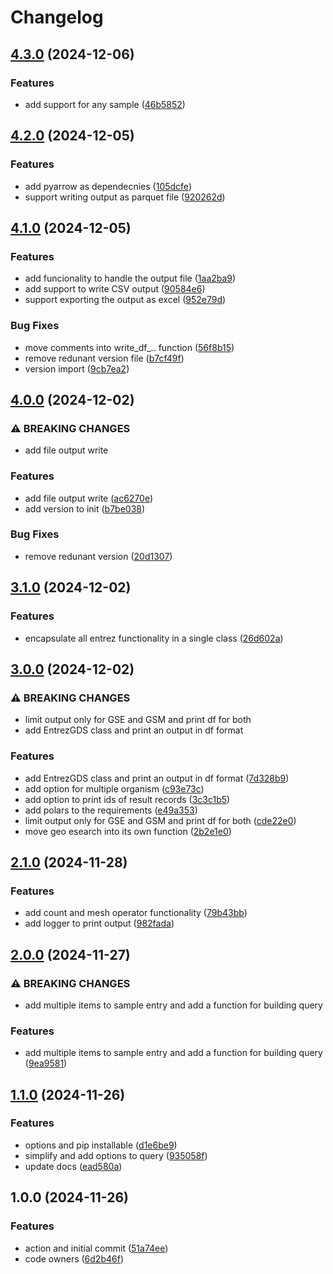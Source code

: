 # Changelog

## [4.3.0](https://github.com/hassanfa/geo_query/compare/v4.2.0...v4.3.0) (2024-12-06)


### Features

* add support for any sample ([46b5852](https://github.com/hassanfa/geo_query/commit/46b5852becfd1d28da5fe32549ed71c555b5a158))

## [4.2.0](https://github.com/hassanfa/geo_query/compare/v4.1.0...v4.2.0) (2024-12-05)


### Features

* add pyarrow as dependecnies ([105dcfe](https://github.com/hassanfa/geo_query/commit/105dcfe141ef02f55d24dae4edd1b03d2e169855))
* support writing output as parquet file ([920262d](https://github.com/hassanfa/geo_query/commit/920262d9248818dbc36cbafd7567d3e5c8191701))

## [4.1.0](https://github.com/hassanfa/geo_query/compare/v4.0.0...v4.1.0) (2024-12-05)


### Features

* add funcionality to handle the output file ([1aa2ba9](https://github.com/hassanfa/geo_query/commit/1aa2ba96bdc00b075f21852ae4a4caf21df8d378))
* add support to write CSV output ([90584e6](https://github.com/hassanfa/geo_query/commit/90584e66c260d315ad0ffad41e6319ba97991356))
* support exporting the output as excel ([952e79d](https://github.com/hassanfa/geo_query/commit/952e79d11ed7452b2a5974e142daa0630322cab6))


### Bug Fixes

* move comments into write_df_.. function ([56f8b15](https://github.com/hassanfa/geo_query/commit/56f8b15f93ae7f2f4e12d5ef100b847cd396861d))
* remove redunant version file ([b7cf49f](https://github.com/hassanfa/geo_query/commit/b7cf49f1c14b2e06ff1bce96bdb915def1c32fb5))
* version import ([9cb7ea2](https://github.com/hassanfa/geo_query/commit/9cb7ea2d62d440520ca78feaf00f73c20ff9ea21))

## [4.0.0](https://github.com/hassanfa/geo_query/compare/v3.1.0...v4.0.0) (2024-12-02)


### ⚠ BREAKING CHANGES

* add file output write

### Features

* add file output write ([ac6270e](https://github.com/hassanfa/geo_query/commit/ac6270ec5a5d0159da5001bd31438ec9a1371521))
* add version to init ([b7be038](https://github.com/hassanfa/geo_query/commit/b7be0388f70d4915dd0c46ae0829e8caf9f32866))


### Bug Fixes

* remove redunant version ([20d1307](https://github.com/hassanfa/geo_query/commit/20d13079ec12bfa3d48d0368e6263b06e056701e))

## [3.1.0](https://github.com/hassanfa/geo_query/compare/v3.0.0...v3.1.0) (2024-12-02)


### Features

* encapsulate all entrez functionality in a single class ([26d602a](https://github.com/hassanfa/geo_query/commit/26d602adae2c9c3a1fd784b1af3da17923683d72))

## [3.0.0](https://github.com/hassanfa/geo_query/compare/v2.1.0...v3.0.0) (2024-12-02)


### ⚠ BREAKING CHANGES

* limit output only for GSE and GSM and print df for both
* add EntrezGDS class and print an output in df format

### Features

* add EntrezGDS class and print an output in df format ([7d328b9](https://github.com/hassanfa/geo_query/commit/7d328b9bd0118f8a6337da5500d43cc36af19d46))
* add option for multiple organism ([c93e73c](https://github.com/hassanfa/geo_query/commit/c93e73c70836b06d984075201481b4bb0ff58784))
* add option to print ids of result records ([3c3c1b5](https://github.com/hassanfa/geo_query/commit/3c3c1b58a4ccd0b0927f7e21924c3051106da232))
* add polars to the requirements ([e49a353](https://github.com/hassanfa/geo_query/commit/e49a353d3ed52c6117d2899b4d171e58b6882cb6))
* limit output only for GSE and GSM and print df for both ([cde22e0](https://github.com/hassanfa/geo_query/commit/cde22e0848d41d7a8f54eaee3be8a4261aba49aa))
* move geo esearch into its own function ([2b2e1e0](https://github.com/hassanfa/geo_query/commit/2b2e1e0f5a7f18133baca009b488d56b4e1b74d8))

## [2.1.0](https://github.com/hassanfa/geo_query/compare/v2.0.0...v2.1.0) (2024-11-28)


### Features

* add count and mesh operator functionality ([79b43bb](https://github.com/hassanfa/geo_query/commit/79b43bbd6dc7568b96efff0bd731a3a6472c8349))
* add logger to print output ([982fada](https://github.com/hassanfa/geo_query/commit/982fada74f9a036b10a5985e8bbf8ceb90c77bca))

## [2.0.0](https://github.com/hassanfa/geo_query/compare/v1.1.0...v2.0.0) (2024-11-27)


### ⚠ BREAKING CHANGES

* add multiple items to sample entry and add a function for building query

### Features

* add multiple items to sample entry and add a function for building query ([9ea9581](https://github.com/hassanfa/geo_query/commit/9ea95812949827eca522448da18b3bcec8ae8fb4))

## [1.1.0](https://github.com/hassanfa/geo_query/compare/v1.0.0...v1.1.0) (2024-11-26)


### Features

* options and pip installable ([d1e6be9](https://github.com/hassanfa/geo_query/commit/d1e6be99714abc1e62eea1b61633f1649a9241c7))
* simplify and add options to query ([935058f](https://github.com/hassanfa/geo_query/commit/935058ffa08dbc1551cfba4d1fda0f0a8c406e66))
* update docs ([ead580a](https://github.com/hassanfa/geo_query/commit/ead580a2cb315b6e12a114158f7e37272b478ded))

## 1.0.0 (2024-11-26)


### Features

* action and initial commit ([51a74ee](https://github.com/hassanfa/geo_query/commit/51a74ee3b14bcbbdd7290449d0f049b4e9f35fca))
* code owners ([6d2b46f](https://github.com/hassanfa/geo_query/commit/6d2b46f4fcdcecb5038e98a96c8ca6cca1bc3606))
